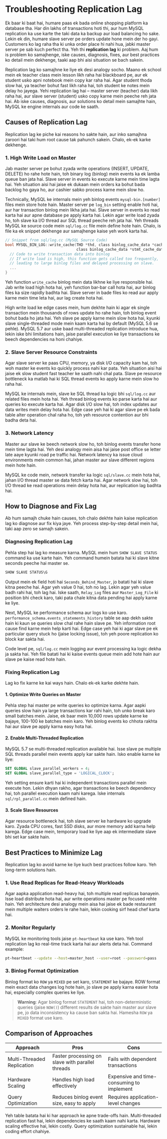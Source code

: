 # Troubleshooting Replication Lag

Ek baar ki baat hai, humare paas ek bada online shopping platform ka database tha. Har din lakhs of transactions hoti thi, aur hum MySQL replication ka use karte the taki data ka backup aur load balancing ho sake. Lekin ek din, humare slave server pe orders update hone mein der ho gayi. Customers ko lag raha tha ki unka order place hi nahi hua, jabki master server pe sab kuch perfect tha. Yeh thi **replication lag** ki problem. Aaj hum is problem ko samajhenge, iske causes, diagnosis, fixes, aur best practices ko detail mein dekhenge, taaki aap bhi aisi situation se bach sakein.

Replication lag ko samajhne ke liye ek desi analogy socho. Maano ek school mein ek teacher class mein lesson likh raha hai blackboard pe, aur ek student usko apni notebook mein copy kar raha hai. Agar student thoda slow hai, ya teacher bohut fast likh raha hai, toh student ke notes mein delay ho jayega. Yehi replication lag hai – master server (teacher) data likh raha hai, aur slave server (student) usko copy karne mein peeche reh jata hai. Ab iske causes, diagnosis, aur solutions ko detail mein samajhte hain, MySQL ke engine internals aur code ke saath.

## Causes of Replication Lag

Replication lag ke piche kai reasons ho sakte hain, aur inko samajhna zaroori hai taki hum root cause tak pahunch sakein. Chalo, ek-ek karke dekhenge.

### 1. High Write Load on Master
Jab master server pe bohut zyada write operations (INSERT, UPDATE, DELETE) ho rahe hote hain, toh binary log (binlog) mein events ka ek lamba queue ban jata hai. Slave server in events ko execute karne mein time lagta hai. Yeh situation aisi hai jaise ek dukaan mein orders ka bohut bada backlog ho gaya ho, aur cashier sabko process karne mein slow ho.

Technically, MySQL ke internals mein yeh binlog events `mysql-bin.[number]` files mein store hote hain. Master server pe `log_bin` setting enable hoti hai, aur har transaction binlog mein likha jata hai. Slave server in events ko read karta hai aur apne database pe apply karta hai. Lekin agar write load zyada ho, toh slave ka I/O thread aur SQL thread peeche reh jata hai. Yeh threads MySQL ke source code mein `sql/log.cc` file mein define hote hain. Chalo, is file ka ek snippet dekhenge aur samajhenge kaise yeh work karta hai.

```c
// Snippet from sql/log.cc (MySQL Source Code)
bool MYSQL_BIN_LOG::write_cache(THD *thd, class binlog_cache_data *cache_data,
                                class binlog_cache_data *stmt_cache_data) {
  // Code to write transaction data into binlog
  // If write load is high, this function gets called too frequently,
  // leading to large binlog files and delayed processing on slave.
  ...
}
```

Yeh function `write_cache` binlog mein data likhne ke liye responsible hai. Jab write load high hota hai, yeh function bar-bar call hota hai, aur binlog files ka size rapidly badhta hai. Slave server in bade files ko read aur apply karne mein time leta hai, aur lag create hota hai.

High write load ke edge cases mein, hum dekhte hain ki agar ek single transaction mein thousands of rows update ho rahe hain, toh binlog event bohut bada ho jata hai. Yeh slave pe apply karne mein slow hota hai, kyunki slave single-threaded mode mein kaam karta hai by default (MySQL 5.6 se pehle). MySQL 5.7 aur uske baad multi-threaded replication introduce hua, lekin iske bhi limitations hain, jaise parallel execution ke liye transactions ke beech dependencies na honi chahiye.

### 2. Slave Server Resource Constraints
Agar slave server ke paas CPU, memory, ya disk I/O capacity kam hai, toh woh master ke events ko quickly process nahi kar pata. Yeh situation aisi hai jaise ek slow student fast teacher ke saath nahi chal pata. Slave pe resource bottleneck ka matlab hai ki SQL thread events ko apply karne mein slow ho raha hai.

MySQL ke internals mein, slave ke SQL thread ka logic bhi `sql/log.cc` aur related files mein hota hai. Yeh thread binlog events ko parse karta hai aur queries ko execute karta hai. Agar disk I/O slow hai, toh index updates aur data writes mein delay hota hai. Edge case yeh hai ki agar slave pe ek bada table alter operation chal raha ho, toh yeh resource contention aur bhi badha deta hai.

### 3. Network Latency
Master aur slave ke beech network slow ho, toh binlog events transfer hone mein time lagta hai. Yeh desi analogy mein aisa hai jaise post office se letter late aaye kyunki road pe traffic hai. Network latency ka issue cloud environments mein common hai, jahan master aur slave different regions mein hote hain.

MySQL ke code mein, network transfer ka logic `sql/slave.cc` mein hota hai, jahan I/O thread master se data fetch karta hai. Agar network slow hai, toh I/O thread ke read operations mein delay hota hai, aur replication lag badhta hai.

## How to Diagnose and Fix Lag

Ab hum samajh chuke hain causes, toh chalo dekhte hain kaise replication lag ko diagnose aur fix kiya jaye. Yeh process step-by-step detail mein hai, taki aap zero se samajh sakein.

### Diagnosing Replication Lag
Pehla step hai lag ko measure karna. MySQL mein hum `SHOW SLAVE STATUS` command ka use karte hain. Yeh command humein batata hai ki slave kitne seconds peeche hai master se.

```sql
SHOW SLAVE STATUS\G
```

Output mein ek field hoti hai `Seconds_Behind_Master`, jo batati hai ki slave kitna peeche hai. Agar yeh value 0 hai, toh no lag. Lekin agar yeh value badh rahi hai, toh lag hai. Iske saath, `Relay_Log` files aur `Master_Log_File` ki position bhi check karo, taki pata chale kitna data pending hai apply karne ke liye.

Next, MySQL ke performance schema aur logs ko use karo. `performance_schema.events_statements_history` table se aap dekh sakte hain ki kaun se queries slow chal rahe hain slave pe. Yeh information root cause find karne mein help karti hai. Edge case yeh hai ki agar slave pe ek particular query stuck ho (jaise locking issue), toh yeh poore replication ko block kar sakta hai.

Code level pe, `sql/log.cc` mein logging aur event processing ka logic dekha ja sakta hai. Yeh file batati hai ki kaise events queue mein add hote hain aur slave pe kaise read hote hain.

### Fixing Replication Lag
Lag ko fix karne ke kai ways hain. Chalo ek-ek karke dekhte hain.

#### 1. Optimize Write Queries on Master
Pehla step hai master pe write queries ko optimize karna. Agar aapki queries slow hain ya large transactions kar rahi hain, toh unko break karo small batches mein. Jaise, ek baar mein 10,000 rows update karne ke bajaye, 100-100 ke batches mein karo. Yeh binlog events ko chhota rakhta hai aur slave pe apply karna easy hota hai.

#### 2. Enable Multi-Threaded Replication
MySQL 5.7 se multi-threaded replication available hai. Isse slave pe multiple SQL threads parallel mein events apply kar sakte hain. Isko enable karne ke liye:

```sql
SET GLOBAL slave_parallel_workers = 4;
SET GLOBAL slave_parallel_type = 'LOGICAL_CLOCK';
```

Yeh setting ensure karti hai ki independent transactions parallel mein execute hon. Lekin dhyan rakho, agar transactions ke beech dependency hai, toh parallel execution kaam nahi karega. Iske internals `sql/rpl_parallel.cc` mein defined hain.

#### 3. Scale Slave Resources
Agar resource bottleneck hai, toh slave server ke hardware ko upgrade karo. Zyada CPU cores, fast SSD disks, aur more memory add karna help karega. Edge case mein, temporary load ke liye aap ek intermediate slave bhi set kar sakte hain.

## Best Practices to Minimize Lag

Replication lag ko avoid karne ke liye kuch best practices follow karo. Yeh long-term solutions hain.

### 1. Use Read Replicas for Read-Heavy Workloads
Agar aapka application read-heavy hai, toh multiple read replicas banayein. Isse load distribute hota hai, aur write operations master pe focused rehte hain. Yeh architecture desi analogy mein aisa hai jaise ek bade restaurant mein multiple waiters orders le rahe hain, lekin cooking sirf head chef karta hai.

### 2. Monitor Regularly
MySQL ke monitoring tools jaise `pt-heartbeat` ka use karo. Yeh tool replication lag ko real-time track karta hai aur alerts deta hai. Command example:

```bash
pt-heartbeat --update --host=master_host --user=root --password=pass
```

### 3. Binlog Format Optimization
Binlog format ko `ROW` ya `MIXED` pe set karo, `STATEMENT` ke bajaye. ROW format mein exact data changes log hote hain, jo slave pe apply karna easier hota hai, especially complex queries ke liye.

> **Warning**: Agar binlog format `STATEMENT` hai, toh non-deterministic queries (jaise `NOW()`) different results de sakte hain master aur slave pe, jo data inconsistency ka cause ban sakta hai. Hamesha `ROW` ya `MIXED` format use karo.

## Comparison of Approaches

| Approach                     | Pros                                              | Cons                                          |
|------------------------------|--------------------------------------------------|----------------------------------------------|
| Multi-Threaded Replication   | Faster processing on slave with parallel threads | Fails with dependent transactions           |
| Hardware Scaling             | Handles high load effectively                    | Expensive and time-consuming to implement   |
| Query Optimization           | Reduces binlog event size, easy to apply         | Requires application-level changes          |

Yeh table batata hai ki har approach ke apne trade-offs hain. Multi-threaded replication fast hai, lekin dependencies ke saath kaam nahi karta. Hardware scaling effective hai, lekin costly. Query optimization sustainable hai, lekin coding effort chahiye.